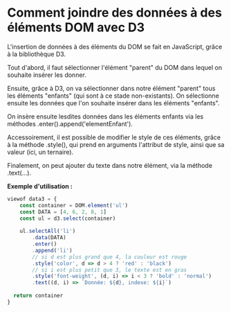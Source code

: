 # Comment joindre des données à des éléments DOM avec D3

L'insertion de données à des éléments du DOM se fait en JavaScript, grâce à la bibliothèque D3. 

Tout d'abord, il faut sélectionner l'élément "parent" du DOM dans lequel on souhaite insérer les donner. 

Ensuite, grâce à D3, on va sélectionner dans notre élément "parent" tous les éléments "enfants" (qui sont à ce stade non-existants). On sélectionne ensuite les données que l'on souhaite insérer dans les éléments "enfants".

On insère ensuite lesdites données dans les éléments enfants via les méthodes .enter().append('elementEnfant').

Accessoirement, il est possible de modifier le style de ces éléments, grâce à la méthode .style(), qui prend en arguments l'attribut de style, ainsi que sa valeur (ici, un ternaire).

Finalement, on peut ajouter du texte dans notre élément, via la méthode .text(...).

__Exemple d'utilisation :__

```javascript
viewof data3 = {
    const container = DOM.element('ul')
    const DATA = [4, 6, 2, 8, 1]
    const ul = d3.select(container)
    
    ul.selectAll('li')
        .data(DATA)
        .enter()
        .append('li')
        // si d est plus grand que 4, la couleur est rouge
        .style('color', d => d > 4 ? 'red' : 'black')
        // si i est plus petit que 3, le texte est en gras
        .style('font-weight', (d, i) => i < 3 ? 'bold' : 'normal')
        .text((d, i) => `Donnée: ${d}, indexe: ${i}`)
  
  return container
}
```